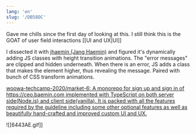 ```yaml
---
lang: 'en'
slug: '/DB58DC'
---
```


Gave me chills since the first day of looking at this. I still think this is the GOAT of user field interactions [[UI and UX|UI]]

I dissected it with [jhaemin (Jang Haemin)](https://github.com/jhaemin) and figured it's dynamically adding JS classes with height transition animations. The "error messages" are clipped and hidden underneath. When there is an error, JS adds a class that makes the element higher, thus revealing the message. Paired with bunch of CSS transform animations.

[woowa-techcamp-2020/market-6: A monorepo for sign up and sign in of https://ceo.baemin.com implemented with TypeScript on both server side(Node.js) and client side(vanilla). It is packed with all the features required by the guideline including some other optional features as well as beautifully hand-crafted and improved custom UI and UX.](https://github.com/woowa-techcamp-2020/market-6)

![[6443AE.gif]]
